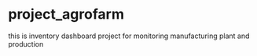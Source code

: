 # project_agrofarm
this is inventory dashboard project for monitoring manufacturing plant and production
